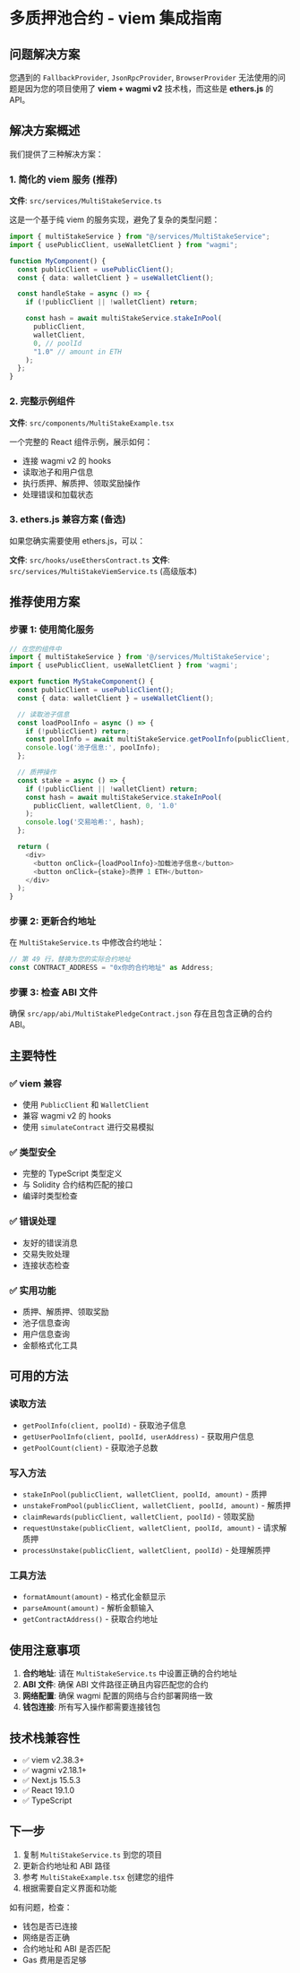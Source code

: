 # 多质押池合约 - viem 集成指南

## 问题解决方案

您遇到的 `FallbackProvider`, `JsonRpcProvider`, `BrowserProvider` 无法使用的问题是因为您的项目使用了 **viem + wagmi v2** 技术栈，而这些是 **ethers.js** 的 API。

## 解决方案概述

我们提供了三种解决方案：

### 1. 简化的 viem 服务 (推荐)

**文件**: `src/services/MultiStakeService.ts`

这是一个基于纯 viem 的服务实现，避免了复杂的类型问题：

```typescript
import { multiStakeService } from "@/services/MultiStakeService";
import { usePublicClient, useWalletClient } from "wagmi";

function MyComponent() {
  const publicClient = usePublicClient();
  const { data: walletClient } = useWalletClient();

  const handleStake = async () => {
    if (!publicClient || !walletClient) return;

    const hash = await multiStakeService.stakeInPool(
      publicClient,
      walletClient,
      0, // poolId
      "1.0" // amount in ETH
    );
  };
}
```

### 2. 完整示例组件

**文件**: `src/components/MultiStakeExample.tsx`

一个完整的 React 组件示例，展示如何：

- 连接 wagmi v2 的 hooks
- 读取池子和用户信息
- 执行质押、解质押、领取奖励操作
- 处理错误和加载状态

### 3. ethers.js 兼容方案 (备选)

如果您确实需要使用 ethers.js，可以：

**文件**: `src/hooks/useEthersContract.ts`
**文件**: `src/services/MultiStakeViemService.ts` (高级版本)

## 推荐使用方案

### 步骤 1: 使用简化服务

```typescript
// 在您的组件中
import { multiStakeService } from '@/services/MultiStakeService';
import { usePublicClient, useWalletClient } from 'wagmi';

export function MyStakeComponent() {
  const publicClient = usePublicClient();
  const { data: walletClient } = useWalletClient();

  // 读取池子信息
  const loadPoolInfo = async () => {
    if (!publicClient) return;
    const poolInfo = await multiStakeService.getPoolInfo(publicClient, 0);
    console.log('池子信息:', poolInfo);
  };

  // 质押操作
  const stake = async () => {
    if (!publicClient || !walletClient) return;
    const hash = await multiStakeService.stakeInPool(
      publicClient, walletClient, 0, '1.0'
    );
    console.log('交易哈希:', hash);
  };

  return (
    <div>
      <button onClick={loadPoolInfo}>加载池子信息</button>
      <button onClick={stake}>质押 1 ETH</button>
    </div>
  );
}
```

### 步骤 2: 更新合约地址

在 `MultiStakeService.ts` 中修改合约地址：

```typescript
// 第 49 行，替换为您的实际合约地址
const CONTRACT_ADDRESS = "0x你的合约地址" as Address;
```

### 步骤 3: 检查 ABI 文件

确保 `src/app/abi/MultiStakePledgeContract.json` 存在且包含正确的合约 ABI。

## 主要特性

### ✅ viem 兼容

- 使用 `PublicClient` 和 `WalletClient`
- 兼容 wagmi v2 的 hooks
- 使用 `simulateContract` 进行交易模拟

### ✅ 类型安全

- 完整的 TypeScript 类型定义
- 与 Solidity 合约结构匹配的接口
- 编译时类型检查

### ✅ 错误处理

- 友好的错误消息
- 交易失败处理
- 连接状态检查

### ✅ 实用功能

- 质押、解质押、领取奖励
- 池子信息查询
- 用户信息查询
- 金额格式化工具

## 可用的方法

### 读取方法

- `getPoolInfo(client, poolId)` - 获取池子信息
- `getUserPoolInfo(client, poolId, userAddress)` - 获取用户信息
- `getPoolCount(client)` - 获取池子总数

### 写入方法

- `stakeInPool(publicClient, walletClient, poolId, amount)` - 质押
- `unstakeFromPool(publicClient, walletClient, poolId, amount)` - 解质押
- `claimRewards(publicClient, walletClient, poolId)` - 领取奖励
- `requestUnstake(publicClient, walletClient, poolId, amount)` - 请求解质押
- `processUnstake(publicClient, walletClient, poolId)` - 处理解质押

### 工具方法

- `formatAmount(amount)` - 格式化金额显示
- `parseAmount(amount)` - 解析金额输入
- `getContractAddress()` - 获取合约地址

## 使用注意事项

1. **合约地址**: 请在 `MultiStakeService.ts` 中设置正确的合约地址
2. **ABI 文件**: 确保 ABI 文件路径正确且内容匹配您的合约
3. **网络配置**: 确保 wagmi 配置的网络与合约部署网络一致
4. **钱包连接**: 所有写入操作都需要连接钱包

## 技术栈兼容性

- ✅ viem v2.38.3+
- ✅ wagmi v2.18.1+
- ✅ Next.js 15.5.3
- ✅ React 19.1.0
- ✅ TypeScript

## 下一步

1. 复制 `MultiStakeService.ts` 到您的项目
2. 更新合约地址和 ABI 路径
3. 参考 `MultiStakeExample.tsx` 创建您的组件
4. 根据需要自定义界面和功能

如有问题，检查：

- 钱包是否已连接
- 网络是否正确
- 合约地址和 ABI 是否匹配
- Gas 费用是否足够

